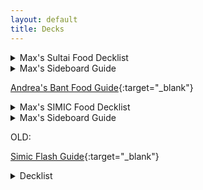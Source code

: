 ```yaml
---
layout: default
title: Decks
---
```


<details>
<summary markdown="0">
Max's Sultai Food Decklist
</summary>
  
~~~
Deck
1 Garruk, Cursed Huntsman (ELD) 191
2 Vraska, Golgari Queen (GRN) 213
4 Nissa, Who Shakes the World (WAR) 169
4 Oko, Thief of Crowns (ELD) 197
1 Voracious Hydra (M20) 200
4 Gilded Goose (ELD) 160
4 Hydroid Krasis (RNA) 183
4 Paradise Druid (WAR) 171
4 Wicked Wolf (ELD) 181
4 Noxious Grasp (M20) 110
4 Once Upon a Time (ELD) 169
1 Island (ELD) 254
2 Swamp (ELD) 258
3 Fabled Passage (ELD) 244
4 Breeding Pool (RNA) 246
4 Overgrown Tomb (GRN) 253
4 Watery Grave (GRN) 259
6 Forest (ELD) 266

Sideboard
1 Disdainful Stroke (GRN) 37
1 Legion's End (M20) 106
1 Questing Beast (ELD) 171
2 Negate (RIX) 44
1 Casualties of War (WAR) 187
1 Lovestruck Beast (ELD) 165
1 Tamiyo, Collector of Tales (WAR) 220
3 Veil of Summer (M20) 198
2 Duress (M20) 97
2 Thrashing Brontodon (RIX) 148
~~~
</details>

<details>
<summary markdown="0">
Max's Sideboard Guide
</summary>
  
~~~
Adventures:
- Garruk
+ Legion's End

Gruul / Mono Red:
- Garruk
- once upon a time
+ 1 Legion's End
+ 1 aether gust
(mono black: leave once and castle in, aether gusts out)

Esper Doom: 
- 4 Wicked Wolf
- 4 Grasp
- 1 Vraska 
+ 2 Negate
+ 1 Disdainful stroke
+ 2 duress
+ 1 Tamiyo
+ 2 Brontodon

Fires: 
- 4 wicked wolf
- 1 voracious hydra
- 2 Vraska
+ 1 disdainful stroke
+ 2 negate 
+ 2 Brontodon
+ 2 Duress
~~~
</details>

[Andrea's Bant Food Guide](https://www.channelfireball.com/all-strategy/articles/taking-bant-food-to-third-place-at-mythic-championship-v/){:target="_blank"}

<details>
<summary markdown="0">
Max's SIMIC Food Decklist
</summary>
  
~~~
Deck
4 Oko, Thief of Crowns (ELD) 197
4 Nissa, Who Shakes the World (WAR) 169
4 Gilded Goose (ELD) 160
4 Hydroid Krasis (RNA) 183
4 Questing Beast (ELD) 171
4 Wicked Wolf (ELD) 181
4 Paradise Druid (WAR) 171
4 Once Upon a Time (ELD) 169
1 Agent of Treachery (M20) 43
12 Forest (ELD) 266
6 Island (ELD) 257
4 Breeding Pool (RNA) 246
2 Temple of Mystery (M20) 255
1 Voracious Hydra (M20) 200
1 Castle Vantress (ELD) 242
1 Leafkin Druid (M20) 178

Sideboard
2 Veil of Summer (M20) 198
2 Disdainful Stroke (GRN) 37
1 Lovestruck Beast (ELD) 165
1 Brazen Borrower (ELD) 39
2 Aether Gust (M20) 42
1 Tamiyo, Collector of Tales (WAR) 220
2 Voracious Hydra (M20) 200
2 Negate (RIX) 44
2 Quench (RNA) 48
~~~
</details>

<details>
<summary markdown="0">
Max's Sideboard Guide
</summary>
  
~~~
NOTE: I am only taking out lands because I added an extra land in the flex slot
Adventures:
- agent of treachery 
- leafkin druid (OTP), castle vantess (OTD)
+ 2 Voracious Hydra
(against golgari: take out both and play Veil)

Gruul / Mono Red:
- agent of treachery 
- leafkin druid
- castle vantress
- once upon a time
+ 2 Voracious Hydra
+ 2 aether gust
(mono black: leave once and castle in, aether gusts out)

Esper Doom: 
- 4 Wicked Wolf
- 1 leafkin druid
- 1 castle vantress
- 1 agent of treachery
+ 2 Negate
+ 2 Disdainful stroke
+ 2 veil of summer
+ 1 Tamiyo

Fires: 
- 4 wicked wolf
- 1 voracious hydra
+ 2 disdainful stroke
+ 2 negate 
+ 1 quench
~~~
</details>


  OLD:

[Simic Flash Guide](https://www.reddit.com/r/spikes/comments/dci1cj/2x_throne_of_eldraine_simic_flash_mythic_top_1000/){:target="_blank"}

<details>
<summary markdown="0">
Decklist
</summary>
  
~~~
4 Nightpack Ambusher (M20) 185
4 Spectral Sailor (M20) 76
4 Brineborn Cutthroat (M20) 50
4 Brazen Borrower (ELD) 39
3 Frilled Mystic (RNA) 174
3 Wildborn Preserver (ELD) 182
4 Quench (RNA) 48
4 Once Upon a Time (ELD) 169
4 Opt (XLN) 65
4 Sinister Sabotage (GRN) 54
4 Temple of Mystery (M20) 255
4 Breeding Pool (RNA) 246
7 Island (ELD) 257
7 Forest (ELD) 269

4 Veil of Summer (M20) 198
3 Negate (M20) 69
2 Disdainful Stroke (GRN) 37
3 Aether Gust (M20) 42
3 Kraul Harpooner (GRN) 136
~~~
</details>
